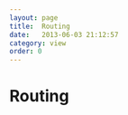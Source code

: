 ```yaml
---
layout: page
title:  Routing
date:   2013-06-03 21:12:57
category: view
order: 0
---
```


# Routing

